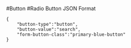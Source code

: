 #Button
#Radio Button
JSON Format
```
{
    "button-type":"button",
    "button-value":"search",
    "form-button-class":"primary-blue-button"
}
```